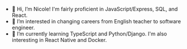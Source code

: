 - 👋 Hi, I’m Nicole! I'm fairly proficient in JavaScript/Express, SQL, and React.
- 👀 I’m interested in changing careers from English teacher to software engineer.
- 🌱 I’m currently learning TypeScript and Python/Django. I'm also interesting in React Native and Docker.

<!---
nikobatzi1990/nikobatzi1990 is a ✨ special ✨ repository because its `README.md` (this file) appears on your GitHub profile.
You can click the Preview link to take a look at your changes.
--->
